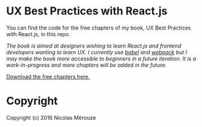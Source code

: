 # UX Best Practices with React.js

You can find the code for the free chapters of my book, UX Best Practices with React.js, in this repo.

*The book is aimed at designers wishing to learn React.js and frontend developers wanting to learn UX. I currently use [babel](https://babeljs.io/) and [webpack](https://webpack.github.io/) but I may make the book more accessible to beginners in a future iteration. It is a work-in-progress and more chapters will be added in the future.*

[Download the free chapters here.](https://www.nicolasmerouze.com/ux-react)

# Copyright

Copyright (c) 2016 Nicolas Mérouze

